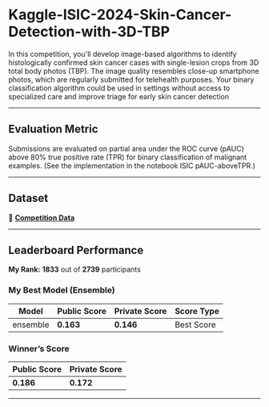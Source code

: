 # **Kaggle-ISIC-2024-Skin-Cancer-Detection-with-3D-TBP**

In this competition, you'll develop image-based algorithms to identify histologically confirmed skin cancer cases with single-lesion crops from 3D total body photos (TBP). The image quality resembles close-up smartphone photos, which are regularly submitted for telehealth purposes. Your binary classification algorithm could be used in settings without access to specialized care and improve triage for early skin cancer detection

---

## **Evaluation Metric**
Submissions are evaluated on partial area under the ROC curve (pAUC) above 80% true positive rate (TPR) for binary classification of malignant examples. (See the implementation in the notebook ISIC pAUC-aboveTPR.)

---

## **Dataset**

🔗 **[Competition Data](https://www.kaggle.com/competitions/isic-2024-challenge/data)**

---

## **Leaderboard Performance**
**My Rank:** **1833** out of **2739** participants  

### **My Best Model (Ensemble)**
| Model | Public Score | Private Score | Score Type |
| --- | --- | --- | --- |
| ensemble | **0.163** | **0.146** | Best Score |

### **Winner’s Score**
| Public Score | Private Score |
| --- | --- |
| **0.186** | **0.172** |

---
